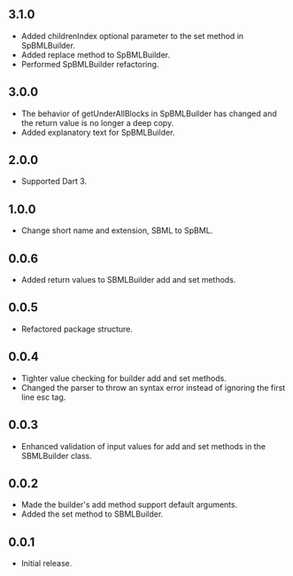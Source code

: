 ## 3.1.0

* Added childrenIndex optional parameter to the set method in SpBMLBuilder.
* Added replace method to SpBMLBuilder.
* Performed SpBMLBuilder refactoring.

## 3.0.0

* The behavior of getUnderAllBlocks in SpBMLBuilder has changed and the return value is no longer a
  deep copy.
* Added explanatory text for SpBMLBuilder.

## 2.0.0

* Supported Dart 3.

## 1.0.0

* Change short name and extension, SBML to SpBML.

## 0.0.6

* Added return values to SBMLBuilder add and set methods.

## 0.0.5

* Refactored package structure.

## 0.0.4

* Tighter value checking for builder add and set methods.
* Changed the parser to throw an syntax error instead of ignoring the first line esc tag.

## 0.0.3

* Enhanced validation of input values for add and set methods in the SBMLBuilder class.

## 0.0.2

* Made the builder's add method support default arguments.
* Added the set method to SBMLBuilder.

## 0.0.1

* Initial release.
